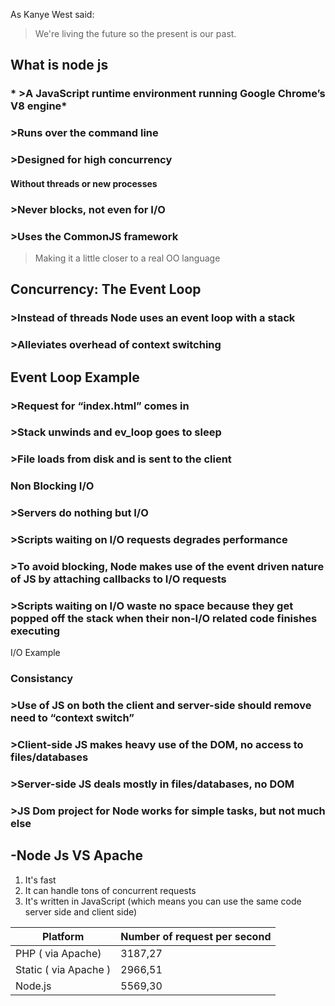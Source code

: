  As Kanye West said:

> We're living the future so
> the present is our past.

 ## **What is node js** 
 ### * >A JavaScript runtime environment running Google Chrome’s V8 engine*
 
 ### >Runs over the command line  
 
 ### >Designed for high concurrency
  #### Without threads or new processes
 ### >Never blocks, not even for I/O
 
 ### >Uses the CommonJS framework
  > Making it a little closer to a real OO language
  
  
  
## Concurrency: The Event Loop
 
 ### >Instead of threads Node uses an event loop with a stack
 
 ### >Alleviates overhead of context switching
 
 
 
 
 
 
 ## Event Loop Example 
 
 ### >Request for “index.html” comes in
 ### >Stack unwinds and ev_loop goes to sleep
 ### >File loads from disk and is sent to the client


 ### Non Blocking I/O

### >Servers do nothing but I/O
### >Scripts waiting on I/O requests degrades performance
### >To avoid blocking, Node makes use of the event driven nature of JS by attaching callbacks to I/O requests
### >Scripts waiting on I/O waste no space because they get popped off the stack when their non-I/O related code finishes executing


I/O Example


### Consistancy 

### >Use of JS on both the client and server-side should remove need to “context switch”
### >Client-side JS makes heavy use of the DOM, no access to files/databases
### >Server-side JS deals mostly in files/databases, no DOM
### >JS Dom project for Node works for simple tasks, but not much else


 
## -Node Js VS Apache

1. It's fast
1. It can handle tons of concurrent requests
1. It's written in JavaScript (which means you can use the same code server side and client side)

Platform | Number of request per second
------------ | -------------
PHP ( via Apache) | 3187,27
Static ( via Apache ) | 2966,51
Node.js |  5569,30
